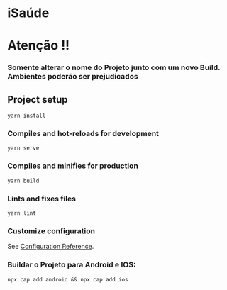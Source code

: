 # iSaúde

# Atenção !!
### Somente alterar o nome do Projeto junto com um novo Build. Ambientes poderão ser prejudicados

## Project setup
```
yarn install
```

### Compiles and hot-reloads for development
```
yarn serve
```

### Compiles and minifies for production
```
yarn build
```

### Lints and fixes files
```
yarn lint
```

### Customize configuration
See [Configuration Reference](https://cli.vuejs.org/config/).


### Buildar o Projeto para Android e IOS:
```
npx cap add android && npx cap add ios
```